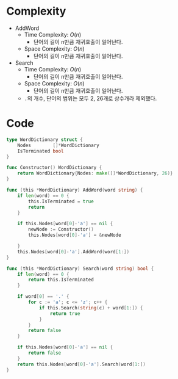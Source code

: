 # Complexity
- AddWord
  - Time Complexity: $O(n)$
    - 단어의 길이 n만큼 재귀호출이 일어난다.
  - Space Complexity: $O(n)$
    - 단어의 길이 n만큼 재귀호출이 일어난다.
- Search
  - Time Complexity: $O(n)$
    - 단어의 길이 n만큼 재귀호출이 일어난다.
  - Space Complexity: $O(n)$
    - 단어의 길이 n만큼 재귀호출이 일어난다.
  - `.`의 개수, 단어의 범위는 모두 2, 26개로 상수개라 제외했다.


# Code

```go
type WordDictionary struct {
	Nodes        []*WordDictionary
	IsTerminated bool
}

func Constructor() WordDictionary {
	return WordDictionary{Nodes: make([]*WordDictionary, 26)}
}

func (this *WordDictionary) AddWord(word string) {
	if len(word) == 0 {
		this.IsTerminated = true
		return
	}

	if this.Nodes[word[0]-'a'] == nil {
		newNode := Constructor()
		this.Nodes[word[0]-'a'] = &newNode

	}
	this.Nodes[word[0]-'a'].AddWord(word[1:])
}

func (this *WordDictionary) Search(word string) bool {
	if len(word) == 0 {
		return this.IsTerminated
	}

	if word[0] == '.' {
		for c := 'a'; c <= 'z'; c++ {
			if this.Search(string(c) + word[1:]) {
				return true
			}
		}
		return false
	}

	if this.Nodes[word[0]-'a'] == nil {
		return false
	}
	return this.Nodes[word[0]-'a'].Search(word[1:])
}

```